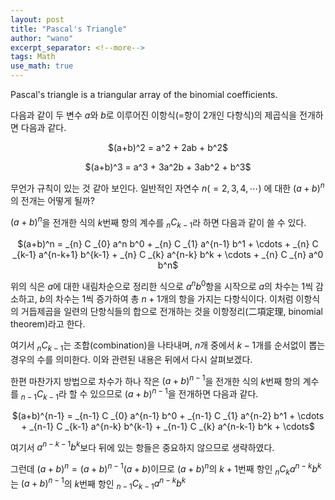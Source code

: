```yaml
---
layout: post
title: "Pascal's Triangle"
author: "wano"
excerpt_separator: <!--more-->
tags: Math
use_math: true
---
```


Pascal's triangle is a triangular array of the binomial coefficients.<!--more-->

다음과 같이 두 변수 $a$와 $b$로 이루어진 이항식(=항이 2개인 다항식)의 제곱식을 전개하면 다음과 같다.

<p style="text-align: center;">$(a+b)^2 = a^2 + 2ab + b^2$</p>
<p style="text-align: center;">$(a+b)^3 = a^3 + 3a^2b + 3ab^2 + b^3$</p>

무언가 규칙이 있는 것 같아 보인다. 일반적인 자연수 $n(= 2, 3, 4, \cdots)$ 에 대한 $(a+b)^n$의 전개는 어떻게 될까?

$(a+b)^n$을 전개한 식의 $k$번째 항의 계수를 $_{n} C _{k-1}$라 하면 다음과 같이 쓸 수 있다.

<p style="text-align: center;">$(a+b)^n = _{n} C _{0} a^n b^0 + _{n} C _{1} a^{n-1} b^1 + \cdots + _{n} C _{k-1} a^{n-k+1} b^{k-1} + _{n} C _{k} a^{n-k} b^k + \cdots + _{n} C _{n} a^0 b^n$</p>

위의 식은 $a$에 대한 내림차순으로 정리한 식으로 $a^n b^0$항을 시작으로 $a$의 차수는 1씩 감소하고, $b$의 차수는 1씩 증가하여 총 $n+1$개의 항을 가지는 다항식이다. 이처럼 이항식의 거듭제곱을 일련의 단항식들의 합으로 전개하는 것을 이항정리(二項定理, binomial theorem)라고 한다.

여기서 $_{n} C _{k-1}$는 조합(combination)을 나타내며, $n$개 중에서 $k-1$개를 순서없이 뽑는 경우의 수를 의미한다. 이와 관련된 내용은 뒤에서 다시 살펴보겠다.

한편 마찬가지 방법으로 차수가 하나 작은 $(a+b)^{n-1}$을 전개한 식의 $k$번째 항의 계수를 $_{n-1} C _{k-1}$라 할 수 있으므로 $(a+b)^{n-1}$을 전개하면 다음과 같다.

<p style="text-align: center;">$(a+b)^{n-1} = _{n-1} C _{0} a^{n-1} b^0 + _{n-1} C _{1} a^{n-2} b^1 + \cdots + _{n-1} C _{k-1} a^{n-k} b^{k-1} + _{n-1} C _{k} a^{n-k-1} b^k + \cdots$</p>

여기서 $a^{n-k-1} b^k$보다 뒤에 있는 항들은 중요하지 않으므로 생략하였다.

그런데 $(a+b)^n = (a+b)^{n-1} (a+b)$이므로 $(a+b)^n$의 $k+1$번째 항인 $_{n} C _{k} a^{n-k} b^k$는 $(a+b)^{n-1}$의 $k$번째 항인 $_{n-1} C _{k-1} a^{n-k} b^k$
